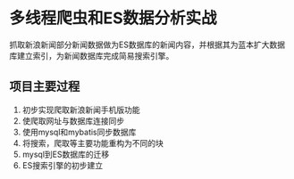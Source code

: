 # 多线程爬虫和ES数据分析实战
抓取新浪新闻部分新闻数据做为ES数据库的新闻内容，并根据其为蓝本扩大数据库建立索引，为新闻数据库完成简易搜索引擎。

## 项目主要过程
1. 初步实现爬取新浪新闻手机版功能
2. 使爬取网址与数据库连接同步
3. 使用mysql和mybatis同步数据库
4. 将搜索，爬取等主要功能重构为不同的块
5. mysql到ES数据库的迁移
6. ES搜索引擎的初步建立
